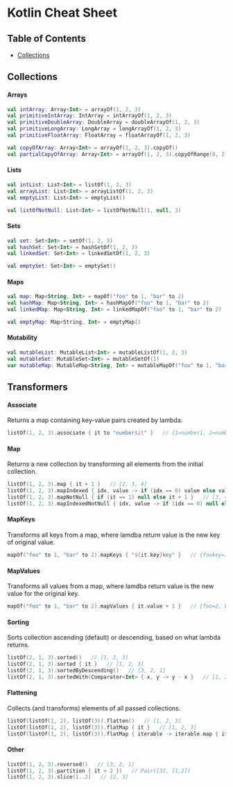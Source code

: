 # Kotlin Cheat Sheet

## Table of Contents

- [Collections](#collections)

## Collections

#### Arrays
```kotlin
val intArray: Array<Int> = arrayOf(1, 2, 3)
val primitiveIntArray: IntArray = intArrayOf(1, 2, 3)
val primitiveDoubleArray: DoubleArray = doubleArrayOf(1, 2, 3)
val primitiveLongArray: LongArray = longArrayOf(1, 2, 3)
val primitiveFloatArray: FloatArray = floatArrayOf(1, 2, 3)

val copyOfArray: Array<Int> = arrayOf(1, 2, 3).copyOf()
val partialCopyOfArray: Array<Int> = arrayOf(1, 2, 3).copyOfRange(0, 2)
```

#### Lists
```kotlin
val intList: List<Int> = listOf(1, 2, 3)
val arrayList: List<Int> = arrayListOf(1, 2, 3)
val emptyList: List<Int> = emptyList()

val listOfNotNull: List<Int> = listOfNotNull(1, null, 3)
```

#### Sets
```kotlin
val set: Set<Int> = setOf(1, 2, 3)
val hashSet: Set<Int> = hashSetOf(1, 2, 3)
val linkedSet: Set<Int> = linkedSetOf(1, 2, 3)

val emptySet: Set<Int> = emptySet()
```

#### Maps
```kotlin
val map: Map<String, Int> = mapOf("foo" to 1, "bar" to 2)
val hashMap: Map<String, Int> = hashMapOf("foo" to 1, "bar" to 2)
val linkedMap: Map<String, Int> = linkedMapOf("foo" to 1, "bar" to 2)

val emptyMap: Map<St­ring, Int> = emptyMap()
```

#### Mutability
```kotlin
val mutableList: MutableList<Int> = mutableListOf(1, 2, 3)
val mutableSet: MutableSet<Int> = mutableSetOf(1)
var mutableMap: MutableMap<String, Int> = mutableMapOf("foo" to 1, "bar" to 2)
```

## Transformers

#### Associate
Returns a map containing key-value pairs created by lambda.
```kotlin
listOf(1, 2, 3).associate { it to "number$it" }   // {1=number1, 2=number2, 3=number3}
```

#### Map
Returns a new collection by transforming all elements from the initial collection.
```kotlin
listOf(1, 2, 3).map { it + 1 }   // [2, 3, 4]
listOf(1, 2, 3).mapIndexed { idx, value -> if (idx == 0) value else value + 1 }   // [1, 3, 4]
listOf(1, 2, 3).mapNotNull { if (it == 1) null else it + 1 }   // [3, 4]
listOf(1, 2, 3).mapIndexedNotNull { idx, value -> if (idx == 0) null else value + 1 }   // [3, 4]
```

#### MapKeys
Transforms all keys from a map, where lamdba return value is the new key of original value.
```kotlin
mapOf("foo" to 1, "bar" to 2).mapKeys { "${it.key}key" }   // {fookey=1, barkey=2}
```

#### MapValues
Transforms all values from a map, where lamdba return value is the new value for the original key.
```kotlin
mapOf("foo" to 1, "bar" to 2).mapValues { it.value + 1 }   // {foo=2, bar=3}
```

#### Sorting
Sorts collection ascending (default) or descending, based on what lambda returns.
```kotlin
listOf(2, 1, 3).sorted()   // [1, 2, 3]
listOf(2, 1, 3).sorted { it }   // [1, 2, 3]
listOf(2, 1, 3).sortedByDescending()   // [3, 2, 1]
listOf(2, 1, 3).sortedWith(Comparator<Int> { x, y -> y - x }   // [1, 2, 3]
```

#### Flattening
Collects (and transforms) elements of all passed collections.
```kotlin
listOf(listOf(1, 2), listOf(3)).flatten()   // [1, 2, 3]
listOf(listOf(1, 2), listOf(3)).flatMap { it }   // [1, 2, 3]
listOf(listOf(1, 2), listOf(3)).flatMap { iterable -> iterable.map { it + 1 } }   // [2, 3, 4]
```

#### Other
```kotlin
listOf(1, 2, 3).reversed()   // [3, 2, 1]
listOf(1, 2, 3).partition { it > 2 })   // Pair([3], [1,2])
listOf(1, 2, 3).slice(1..2)   // [2, 3]
```

